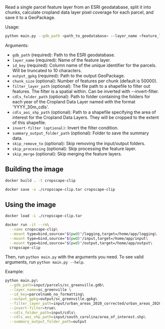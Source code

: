 Read a single parcel feature layer from an ESRI geodatabase, split it into chunks, calculate cropland data layer pixel coverage for each parcel, and save it to a GeoPackage.

Usage:

```bash
python main.py --gdb_path <path_to_geodatabase> --layer_name <feature_layer_name> --id_key <unique_identifier_column> --output_gpkg <output_geopackage_path> [--chunk_size <chunk_size>] [--filter_layer_path <filter_layer_path>] [--cdls_folder_path <cdls_folder_path>] [--cdls_aoi_shp_path <cdls_aoi_shp_path>] [--invert-filter <invert_filter>] [--summary_output_folder_path <summary_output_folder_path>]
```

Arguments:

- `gdb_path` (required): Path to the ESRI geodatabase.
- `layer_name` (required): Name of the feature layer.
- `id_key` (required): Column name of the unique identifier for the parcels. Will be truncated to 10 characters.
- `output_gpkg` (required): Path to the output GeoPackage.
- `chunk_size` (optional): Number of features per chunk (default is 50000).
- `filter_layer_path` (optional): The file path to a shapefile to filter out features. The filter is a spatial within. Can be inverted with --invert-filter.
- `cdls_folder_path` (optional): Path to folder containing the folders for each year of the Cropland Data Layer named with the format 'YYYY_30m_cdls'.
- `cdls_aoi_shp_path` (optional): Path to a shapefile specifying the area of interest for the Cropland Data Layers. They will be cropped to the extent of this shapefile.
- `invert-filter (optional)`: Invert the filter condition.
- `summary_output_folder_path` (optional): Folder to save the summary data.
- `skip_remove_to` (optional): Skip removing the input/output folders.
- `skip_processing` (optional): Skip processing the feature layer.
- `skip_merge` (optional): Skip merging the feature layers.

## Building the image

```bash
docker build . -t cropscape-clip
```

```bash
docker save -o ./cropscape-clip.tar cropscape-clip
```

## Using the image

```bash
docker load -i ./cropscape-clip.tar
```

```bash
docker run -it --rm\
  --name cropscape-clip\
  --mount type=bind,source="$(pwd)"/logging,target=/home/app/logging\
  --mount type=bind,source="$(pwd)"/input,target=/home/app/input\
  --mount type=bind,source="$(pwd)"/output,target=/home/app/output\
  cropscape-clip
```

Then, run `python main.py` with the arguments you need. To see valid arguments, run `python main.py --help`.

Example:

```bash
python main.py\
  --gdb_path=input/parcels/sc_greenville.gdb\
  --layer_name=sc_greenville \
  --id_key=parcelnumb_no_formatting\
  --output_gpkg=output/sc_greenville.gpkg\
  --filter_layer_path=input/urban_areas_2020_corrected/urban_areas_2020_corrected.shp\
  --invert-filter=true\
  --cdls_folder_path=input/cdls\
  --cdls_aoi_shp_path=input/south_carolina/area_of_interest.shp\
  --summary_output_folder_path=output
```

